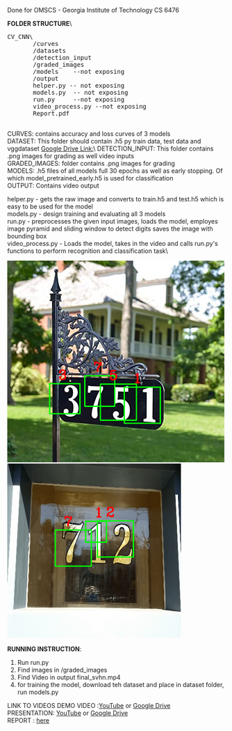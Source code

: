 Done for OMSCS - Georgia Institute of Technology CS 6476    

**FOLDER STRUCTURE**\
<pre>
CV_CNN\
       /curves
       /datasets
       /detection_input
       /graded_images  
       /models    --not exposing
       /output
       helper.py -- not exposing
       models.py  -- not exposing
       run.py     --not exposing
       video_process.py --not exposing
	   Report.pdf
	   
</pre>


CURVES: contains accuracy and loss curves of 3 models\
DATASET: This folder should contain .h5 py train data, test data and vggdataset
             [Google Drive Link:](https://drive.google.com/open?id=1oUKKJUoXkSypbbcELq_VkuPANTJKByB_)\
DETECTION_INPUT: This folder contains .png images for grading as well video inputs\
GRADED_IMAGES:  folder contains .png images for grading\
MODELS: .h5 files of all models full 30 epochs as well as early stopping. Of which model_pretrained_early.h5 is used for classification\
OUTPUT: Contains video output

helper.py - gets the raw image and converts to train.h5 and test.h5 which is easy to be used for the model\
models.py - design training and evaluating all 3  models\
run.py - preprocesses the given input images, loads the model, employes image pyramid and sliding window to detect digits
         saves the image with bounding box\
video_process.py - Loads the model, takes in the video and calls run.py's functions to perform recognition and classification task\

![here](graded_images/1.png) ![here](graded_images/2.png) 

**RUNNING INSTRUCTION**:
1. Run run.py
2. Find images in /graded_images
3. Find Video in output final_svhn.mp4
4. for training the model, download teh dataset and place in dataset folder, run models.py


LINK TO VIDEOS
DEMO VIDEO :[YouTube](https://www.youtube.com/watch?v=WoRBkeaG8Ac) or [Google Drive](https://drive.google.com/open?id=10sr37x8IRhecp-xZkKDiYQdZn94f24C8)\
PRESENTATION:  [YouTube](https://youtu.be/1EjcUxjSevA)  or [Google Drive](https://drive.google.com/file/d/1eiGsxf6Xtig8VYkolkLlaObwJX12iyt7/view?usp=sharing)\
REPORT : [here](Report.pdf)

